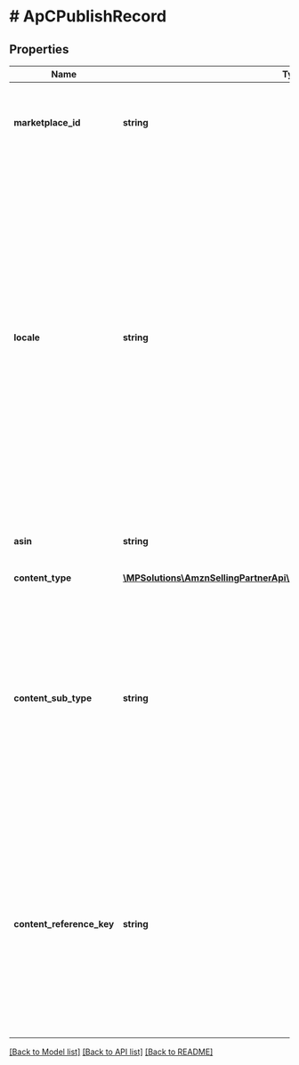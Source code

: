 # # ApCPublishRecord

## Properties

Name | Type | Description | Notes
------------ | ------------- | ------------- | -------------
**marketplace_id** | **string** | The identifier for the marketplace where the A+ Content is published. |
**locale** | **string** | The IETF language tag. This only supports the primary language subtag with one secondary language subtag. The secondary language subtag is almost always a regional designation. This does not support additional subtags beyond the primary and secondary subtags. **Pattern:** ^[a-z]{2,}-[A-Z0-9]{2,}$ |
**asin** | **string** | The Amazon Standard Identification Number (ASIN). |
**content_type** | [**\MPSolutions\AmznSellingPartnerApi\Models\AplusContent\ApCContentType**](ApCContentType.md) |  |
**content_sub_type** | **string** | The A+ Content document subtype. This represents a special-purpose type of an A+ Content document. Not every A+ Content document type will have a subtype, and subtypes may change at any time. | [optional]
**content_reference_key** | **string** | A unique reference key for the A+ Content document. A content reference key cannot form a permalink and may change in the future. A content reference key is not guaranteed to match any A+ content identifier. |

[[Back to Model list]](../../README.md#models) [[Back to API list]](../../README.md#endpoints) [[Back to README]](../../README.md)
